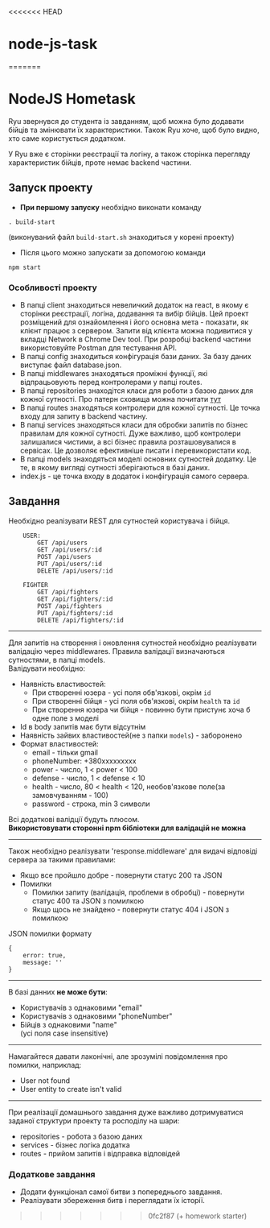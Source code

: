 <<<<<<< HEAD
# node-js-task
=======
# NodeJS Hometask

Ryu звернувся до студента із завданням, щоб можна було додавати бійців та змінювати їх характеристики. Також Ryu хоче, щоб було видно, хто саме користується додатком.

У Ryu вже є сторінки реєстрації та логіну, а також сторінка перегляду характеристик бійців, проте немає backend частини.

## Запуск проекту
* **При першому запуску** необхідно виконати команду 
```
. build-start
```
(виконуваний файл `build-start.sh` знаходиться у корені проекту)
* Після цього можно запускати за допомогою команди
```
npm start
```

### Особливості проекту
* В папці client знаходиться невеличкий додаток на react, в якому є сторінки реєстрації, логіна, додавання та вибір бійців. Цей проект розміщений для ознайомлення і його основна мета - показати, як клієнт працює з сервером. Запити від клієнта можна подивитися у вкладці Network в Chrome Dev tool. При розробці backend частини використовуйте Postman для тестування API.
* В папці config знаходиться конфігурація бази даних. За базу даних виступає файл database.json.
* В папці middlewares знаходяться проміжні функції, які відпрацьовують перед контролерами у папці routes.
* В папці repositories знаходітся класи для роботи з базою даних для кожної сутності. Про патерн сховища можна почитати <a href="https://habr.com/ru/post/248505/" traget="_blank">тут</a> 
* В папці routes знаходяться контролери для кожної сутності. Це точка входу для запиту в backend частину.
* В папці services знаходяться класи для обробки запитів по бізнес правилам для кожної сутності. Дуже важливо, щоб контролери залишалися чистими, а всі бізнес правила розташовувалися в сервісах. Це дозволяє ефективніше писати і перевикористати код.
* В папці models знаходяться моделі основних сутностей додатку. Це те, в якому вигляді сутності зберігаються в базі даних.
* index.js - це точка входу в додаток і конфігурація самого сервера.

## Завдання

Необхідно реалізувати REST для сутностей користувача і бійця.
```
    USER:
        GET /api/users
        GET /api/users/:id
        POST /api/users
        PUT /api/users/:id
        DELETE /api/users/:id

    FIGHTER
        GET /api/fighters
        GET /api/fighters/:id
        POST /api/fighters
        PUT /api/fighters/:id
        DELETE /api/fighters/:id
```

___

Для запитів на створення і оновлення сутностей необхідно реалізувати валідацію через middlewares. Правила валідації визначаються сутностями, в папці models.  
Валідувати необхідно:

* Наявність властивостей:
    * При створенні юзера - усі поля обв'язкові, окрім `id`
    * При створенні бійця - усі поля обв'язкові, окрім `health` та `id`
    * При створення юзера чи бійця - повинно бути пристунє хоча б одне поле з моделі
* Id в body запитів має бути відсутнім
* Наявність зайвих властивостей(не з папки `models`) - заборонено
* Формат властивостей: 
    * email - тільки gmail
    * phoneNumber: +380xxxxxxxxx
    * power - число, 1 < power < 100
    * defense - число, 1 < defense < 10
    * health - число, 80 < health < 120, необов'язкове поле(за замовчуванням - 100)
    * password - строка, min 3 символи

Всі додаткові валідції будуть плюсом.  
**Використовувати сторонні npm бібліотеки для валідацій не можна**

___

Також необхідно реалізувати 'response.middleware' для видачі відповіді сервера за такими правилами:

* Якщо все пройшло добре - повернути статус 200 та JSON
* Помилки
    * Помилки запиту (валідація, проблеми в обробці) - повернути статус 400 та JSON з помилкою
    * Якщо щось не знайдено - повернути статус 404 і JSON з помилкою

JSON помилки формату
```
{
    error: true,
    message: ''
}
```

___

В базі данних **не може бути**:
* Користувачів з однаковими "email"
* Користувачів з однаковими "phoneNumber"
* Бійців з однаковими "name"  
(усі поля case insensitive)

___

Намагайтеся давати лаконічні, але зрозумілі повідомлення про помилки, наприклад:
* User not found
* User entity to create isn't valid

___

При реалізації домашнього завдання дуже важливо дотримуватися заданої структури проекту та росподілу на шари:
* repositories - робота з базою даних
* services - бізнес логіка додатка
* routes - прийом запитів і відправка відповідей

### Додаткове завдання
* Додати функціонал самої битви з попереднього завдання.
* Реалізувати збереження битв і переглядати їх історії.
>>>>>>> 0fc2f87 (+ homework starter)
